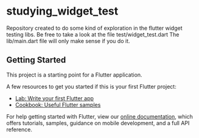 # studying_widget_test

Repository created to do some kind of exploration in the flutter widget testing libs.
Be free to take a look at the file test/widget_test.dart
The lib/main.dart file will only make sense if you do it.

## Getting Started

This project is a starting point for a Flutter application.

A few resources to get you started if this is your first Flutter project:

- [Lab: Write your first Flutter app](https://flutter.dev/docs/get-started/codelab)
- [Cookbook: Useful Flutter samples](https://flutter.dev/docs/cookbook)

For help getting started with Flutter, view our
[online documentation](https://flutter.dev/docs), which offers tutorials,
samples, guidance on mobile development, and a full API reference.
